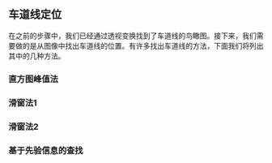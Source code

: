 ## 车道线定位

在之前的步骤中，我们已经通过透视变换找到了车道线的鸟瞰图。接下来，我们需要做的是从图像中找出车道线的位置。有许多找出车道线的方法，下面我们将列出其中的几种方法。


### 直方图峰值法



### 滑窗法1



### 滑窗法2




### 基于先验信息的查找







